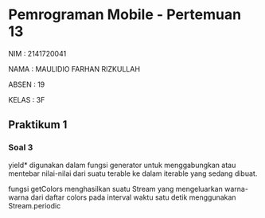 # Pemrograman Mobile - Pertemuan 13

NIM : 2141720041

NAMA : MAULIDIO FARHAN RIZKULLAH

ABSEN : 19

KELAS : 3F

## Praktikum 1

### Soal 3
yield* digunakan dalam fungsi generator untuk menggabungkan atau mentebar nilai-nilai dari suatu terable ke dalam iterable yang sedang dibuat.

fungsi getColors menghasilkan suatu Stream<Color> yang mengeluarkan warna-warna dari daftar colors pada interval waktu satu detik menggunakan Stream.periodic
